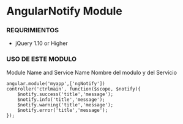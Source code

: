 AngularNotify Module
=====================

### REQURIMIENTOS ###
* jQuery 1.10 or Higher

### USO DE ESTE MODULO ###
Module Name and Service Name
Nombre del modulo y del Servicio

```
angular.module('myapp',['ngNotify'])
controller('ctrlmain', function($scope, $notify){
	$notify.success('title','message');
	$notify.info('title','message');
	$notify.warning('title','message');
	$notify.error('title','message');
});
```